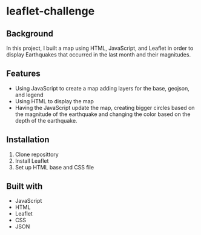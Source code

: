 # leaflet-challenge


## Background
In this project, I built a map using HTML, JavaScript, and Leaflet in order to display Earthquakes that occurred in the last month and their magnitudes.

## Features 
* Using JavaScript to create a map adding layers for the base, geojson, and legend
* Using HTML to display the map
* Having the JavaScript update the map, creating bigger circles based on the magnitude of the earthquake and changing the color based on the depth of the earthquake.

## Installation
1. Clone reposittory
2. Install Leaflet
3. Set up HTML base and CSS file

## Built with
* JavaScript
* HTML
* Leaflet
* CSS
* JSON

